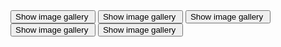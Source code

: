 <div class="flex flex-wrap gap-4">
    <button class="block overflow-hidden rounded" data-group="video-gallery" data-modal-video="https://www.youtube.com/watch?v=WhWc3b3KhnY" data-caption="This is the caption of Video 1">
        <span class="sr-only">Show image gallery</span>
        <img src="https://img.youtube.com/vi/WhWc3b3KhnY/1.jpg" alt=""/>
    </button>
    <button class="block overflow-hidden rounded" data-group="video-gallery" data-modal-video="https://www.youtube.com/watch?v=R6MlUcmOul8" data-caption="This is the caption of Video 2">
        <span class="sr-only">Show image gallery</span>
        <img src="https://img.youtube.com/vi/R6MlUcmOul8/1.jpg" alt=""/>
    </button>
    <button class="block overflow-hidden rounded" data-group="video-gallery" data-modal-video="https://www.youtube.com/watch?v=PVGeM40dABA">
        <span class="sr-only">Show image gallery</span>
        <img src="https://img.youtube.com/vi/PVGeM40dABA/1.jpg" alt=""/>
    </button>
    <button class="block overflow-hidden rounded" data-group="video-gallery" data-modal-video="https://www.youtube.com/watch?v=pKmSdY56VtY">
        <span class="sr-only">Show image gallery</span>
        <img src="https://img.youtube.com/vi/pKmSdY56VtY/1.jpg" alt=""/>
    </button>
    <button class="block overflow-hidden rounded" data-group="video-gallery" data-modal-video="https://www.youtube.com/watch?v=mN0zPOpADL4">
        <span class="sr-only">Show image gallery</span>
        <img src="https://img.youtube.com/vi/mN0zPOpADL4/1.jpg" alt=""/>
    </button>
</div>
